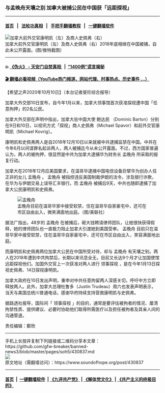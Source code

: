 ### 与孟晚舟天壤之别  加拿大被捕公民在中国获「远距探视」
------------------------

#### [首页](https://github.com/gfw-breaker/banned-news3/blob/master/README.md) &nbsp;&nbsp;|&nbsp;&nbsp; [法轮功真相](https://github.com/begood0513/basic/blob/master/README.md)  &nbsp;&nbsp;|&nbsp;&nbsp; [手把手翻墙教程](https://github.com/gfw-breaker/guides/wiki)  &nbsp;&nbsp;|&nbsp;&nbsp; [一键翻墙软件](https://github.com/gfw-breaker/nogfw/blob/master/README.md)  



<div><img alt="加拿大前外交官康明凯（左）及商人史佩弗（右）" src="https://img.soundofhope.org/2020-10/1602386093820.png"/>
<br/><figcaption class="caption">
 加拿大前外交官康明凯（左）及商人史佩弗（右）2018年底相继在中国被捕，自此未公开露面。(图/推特截图）
</figcaption></div><hr/>

#### 💥 [《伪火》 - 天安门自焚真相 ](http://158.247.195.190:10000/videos/blog/weihuo.html)&nbsp; |&nbsp; [“1400例”谎言揭秘  ](http://158.247.195.190:10000/videos/blog/jiexi1400.html)

#### [ 🎬  翻墙必看视频（YouTube热门频道、网站代理、时事热点、历史事件 ...）](https://github.com/gfw-breaker/links/blob/master/banned.md)

<div><div class="Content__Wrapper sc-1bvya0-0 grZQxZ">
 <p class="meta-top">
  <span class="meta">
   【希望之声2020年10月10日】（本台记者斐珍综合报导）
  </span>
 </p>
 <p style="text-align:start">
  加拿大外交部10日宣布，自今年1月以来，加拿大领事馆首次获准探视遭中国「任意拘押」的2名公民。
 </p>
 <p style="text-align:start">
  加拿大外交部在声明中指出，加拿大驻中国大使
  <ok href="/term/394873">
   鲍达民
  </ok>
  （Dominic Barton）分别在9日和10日，以视讯方式「探视」商人史佩弗（Michael Spavor）和前外交官康明凯（Michael Kovrig）。
 </p>
 <div class="AD_Embed__Wrap-sc-1xslmin-0 igMuqX module desktop">
  <div>
  </div>
 </div>
 <p>
  康明凯和史佩弗两人是自2018年12月10日以来就被中共逮捕监禁在中国。中共在今年6月以间谍罪名起诉两人，两人被捕迄今从未公开露面。不过，西方国家普遍认为，两人的被拘押，很显然是中共为加拿大逮捕华为财务长
  <ok href="/term/7603">
   孟晚舟
  </ok>
  所采取的报复行动。
 </p>
 <p>
  加拿大在2018年12月应美国要求，在温哥华逮捕中国电信设备巨擘华为创办人任正非的女儿
  <ok href="/term/7603">
   孟晚舟
  </ok>
  。
  <ok href="/term/7603">
   孟晚舟
  </ok>
  被指控违反美国制裁伊朗的法令，涉及银行诈欺，在华为与伊朗交易上误导汇丰银行。而
  <ok href="/term/7603">
   孟晚舟
  </ok>
  被捕后9天，中共也随即逮捕了加拿大公民康明凯和史佩弗。
 </p>
 <figure class="OImage__StyledFigure-sc-1lfley0-0 hHSfVg">
  <img alt="孟晚舟" src="https://img.soundofhope.org/2020-10/1602392093956.png"/>
  <br/><figcaption>
   孟晚舟目前在温哥华家中接受软禁，住在温哥华自家豪宅中，还可在市区自由出入，微笑满面地出庭。（图/美联社）
  </figcaption>
 </figure>
 <p>
  据法广指出，48岁的
  <ok href="/term/7603">
   孟晚舟
  </ok>
  在被捕后，砸大钱聘请律师团队，让她很快获得假释，她的律师团队也一直极力阻止加拿大引渡她到美国受审。
  <ok href="/term/7603">
   孟晚舟
  </ok>
  目前只在温哥华家中接受软禁，住在温哥华自家豪宅中，还可在市区自由出入，笑容满面地出庭。
 </p>
 <p>
  而康明凯和史佩弗两位加拿大公民在中国所受对待，却与
  <ok href="/term/7603">
   孟晚舟
  </ok>
  有天壤之别。两人在2018年遭到中共拘禁后，长期以来讯息全无，目前又长达9个月才让加国使馆远距探视他们。加国外交官上一次获准对两人进行
  <ok href="/term/394870">
   领事探视
  </ok>
  ，是在今年1月13日探视史佩弗、14日探视康明凯。
 </p>
 <p>
  加拿大政府在10日发出声明，重申对中共任意拘留两人深感关切，呼吁中方立即释放两人。此外，加拿大总理杜鲁多（Justin Trudeau）周六也发表声明表示，当天与美国总统川普通电话，感谢华府持续支持营救康明凯与史佩弗。
 </p>
 <p>
  据路透社报导，国际间「
  <ok href="/term/394870">
   领事探视
  </ok>
  」的目的，通常是要评估被拘者的情况、厘清拘禁性质、提供建议、必要时协助他们取得所需医疗以及担任被拘者及其亲人间的沟通管道。
 </p>
 <p style="text-align:start;max-width:760px">
 </p>
 <p class="meta-btm">
  责任编辑：鄭欣
 </p>
</div>
</div>
<hr/>
手机上长按并复制下列链接或二维码分享本文章：<br/>
https://github.com/gfw-breaker/banned-news3/blob/master/pages/soh5/430837.md <br/>
<a href='https://github.com/gfw-breaker/banned-news3/blob/master/pages/soh5/430837.md'><img src='https://github.com/gfw-breaker/banned-news3/blob/master/pages/soh5/430837.md.png'/></a> <br/>
原文地址（需翻墙访问）：https://www.soundofhope.org/post/430837


------------------------
#### [首页](https://github.com/gfw-breaker/banned-news3/blob/master/README.md) &nbsp;|&nbsp; [一键翻墙软件](https://github.com/gfw-breaker/nogfw/blob/master/README.md) &nbsp;| [《九评共产党》](https://github.com/gfw-breaker/9ping.md/blob/master/README.md#九评之一评共产党是什么) | [《解体党文化》](https://github.com/gfw-breaker/jtdwh.md/blob/master/README.md) | [《共产主义的终极目的》](https://github.com/gfw-breaker/gczydzjmd.md/blob/master/README.md)


<img src='http://gfw-breaker.win/banned-news3/pages/soh5/430837.md' width='0px' height='0px'/>